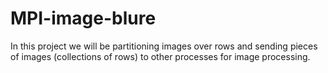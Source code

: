 # MPI-image-blure
In this project we will be partitioning images over rows and sending pieces of images (collections of rows) to other processes for image processing.
